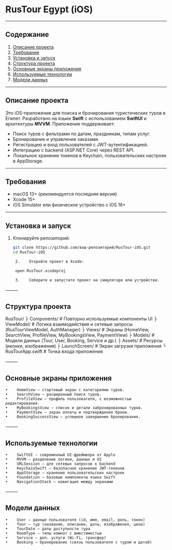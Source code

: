 # RusTour Egypt (iOS)

---

## Содержание

1. [Описание проекта](#описание-проекта)
2. [Требования](#требования)
3. [Установка и запуск](#установка-и-запуск)
4. [Структура проекта](#структура-проекта)
5. [Основные экраны приложения](#основные-экраны-приложения)
6. [Используемые технологии](#используемые-технологии)
7. [Модели данных](#модели-данных)

---

## Описание проекта

Это iOS-приложение для поиска и бронирования туристических туров в Египет.
Разработано на языке **Swift** с использованием **SwiftUI** и архитектуры **MVVM**.
Приложение поддерживает:
- Поиск туров с фильтрами по датам, праздникам, типам услуг.
- Бронирование и управление заказами.
- Регистрацию и вход пользователей с JWT-аутентификацией.
- Интеграцию с backend (ASP.NET Core) через REST API.
- Локальное хранение токенов в Keychain, пользовательских настроек в AppStorage.

---

## Требования

- macOS 13+ (рекомендуется последняя версия)
- Xcode 15+
- iOS Simulator или физическое устройство с iOS 16+

---

## Установка и запуск

1. Клонируйте репозиторий:

   ```bash
   git clone https://github.com/ваш-репозиторий/RusTour-iOS.git
   cd RusTour-iOS

    2.    Откройте проект в Xcode:

    open RusTour.xcodeproj

    3.    Соберите и запустите проект на симуляторе или устройстве.

⸻

## Структура проекта

RusTour/
├ Components/         # Повторно используемые компоненты UI
├ ViewModel/          # Логика взаимодействия и сетевые запросы (RusTourViewModel, AuthManager)
├ Views/              # Экраны (HomeView, SearchView, ProfileView, MyBookingsView, PaymentView)
├ Models/             # Модели данных (Tour, User, Booking, Service и др.)
├ Assets/             # Ресурсы (иконки, изображения)
├ LaunchScreen/       # Экран загрузки приложения
└ RusTourApp.swift    # Точка входа приложения


⸻

## Основные экраны приложения
    •    HomeView — стартовый экран с категориями туров.
    •    SearchView — расширенный поиск туров.
    •    ProfileView — профиль пользователя, с возможностью редактирования.
    •    MyBookingsView — список и детали забронированных туров.
    •    PaymentView — экран оплаты и подтверждения брони.
    •    BookingSuccessView — успешное завершение бронирования.

⸻

##  Используемые технологии
    •    SwiftUI — современный UI-фреймворк от Apple
    •    MVVM — разделение логики, данных и UI
    •    URLSession — для сетевых запросов к backend
    •    KeychainSwift — безопасное хранение JWT-токенов
    •    AppStorage — хранение пользовательских настроек
    •    Foundation — базовые компоненты языка Swift
    •    NavigationStack — навигация между экранами

⸻

##  Модели данных
    •    User — данные пользователя (id, имя, email, роль, токен)
    •    Tour — тур (название, описание, даты, изображения, цена)
    •    TourDate — даты доступности тура
    •    RoomType — типы комнат с вместимостью
    •    Service — доп. услуги (Wi-Fi, трансфер)
    •    Booking — бронирование (связь пользователя с туром и датой)

